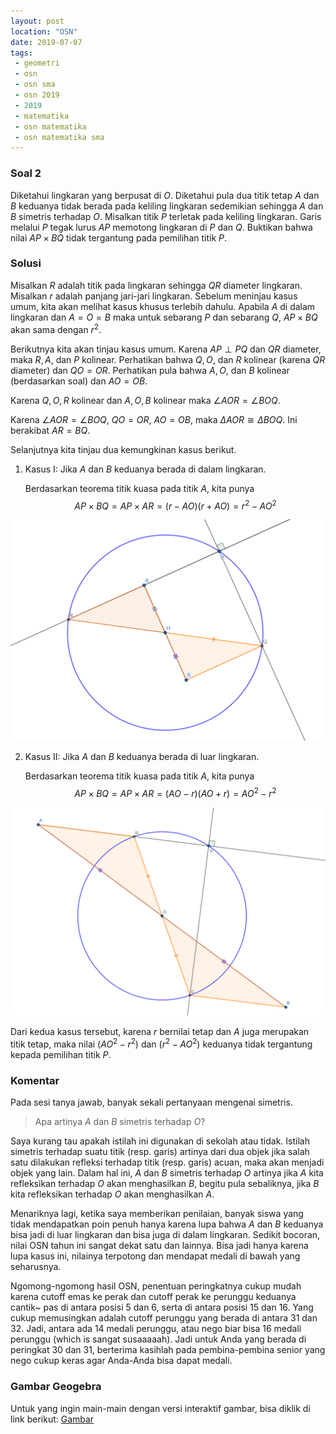 ```yaml
---
layout: post
location: "OSN"
date: 2019-07-07
tags:
 - geometri
 - osn
 - osn sma
 - osn 2019
 - 2019
 - matematika
 - osn matematika
 - osn matematika sma
---
```



### Soal 2

Diketahui lingkaran yang berpusat di $O$.
Diketahui pula dua titik tetap $A$ dan $B$ keduanya tidak berada pada
keliling lingkaran sedemikian sehingga $A$ dan $B$ simetris terhadap
$O$. Misalkan titik $P$ terletak pada keliling lingkaran. Garis melalui
$P$ tegak lurus $AP$ memotong lingkaran di $P$ dan $Q$. Buktikan bahwa
nilai $AP\times BQ$ tidak tergantung pada pemilihan titik $P$.


### Solusi
Misalkan $R$ adalah titik pada lingkaran sehingga $QR$
diameter lingkaran. Misalkan $r$ adalah panjang jari-jari lingkaran.
Sebelum meninjau kasus umum, kita akan melihat kasus khusus terlebih
dahulu. Apabila $A$ di dalam lingkaran dan $A=O=B$ maka untuk sebarang
$P$ dan sebarang $Q$, $AP\times BQ$ akan sama dengan $r^2$.

Berikutnya kita akan tinjau kasus umum. Karena $AP\perp PQ$ dan $QR$
diameter, maka $R,A,$ dan $P$ kolinear. Perhatikan bahwa $Q,O,$ dan $R$
kolinear (karena $QR$ diameter) dan $QO=OR$. Perhatikan pula bahwa
$A,O,$ dan $B$ kolinear (berdasarkan soal) dan $AO=OB$.

Karena $Q,O,R$ kolinear dan $A,O,B$ kolinear maka
$\angle AOR=\angle BOQ$.

Karena $\angle AOR=\angle BOQ$, $QO=OR,$ $AO=OB$, maka $\Delta AOR\cong
\Delta BOQ$. Ini berakibat $AR=BQ$.

Selanjutnya kita tinjau dua kemungkinan kasus berikut.

1.  Kasus I: Jika $A$ dan $B$ keduanya berada di dalam lingkaran.

    Berdasarkan teorema titik kuasa pada titik $A$, kita punya
    $$\label{dalam}
    AP\times BQ=AP\times AR=\left( r-AO\right) \left( r+AO\right) =r^{2}-AO^{2}$$

![A dan B di dalam lingkaran](/images/post/2019/osn2019p2-2.png)

2.  Kasus II: Jika $A$ dan $B$ keduanya berada di luar lingkaran.

    Berdasarkan teorema titik kuasa pada titik $A$, kita punya
    $$\label{luar}
    AP\times BQ=AP\times AR=\left( AO-r\right) \left( AO+r\right) =AO^{2}-r^{2}$$

![A dan B di luar lingkaran](/images/post/2019/osn2019p2-1.png)


Dari kedua kasus tersebut, karena $r$ bernilai tetap dan $A$ juga
merupakan titik tetap, maka nilai $\left( AO^{2}-r^{2}\right)$ dan
$\left(r^{2}-AO^{2}\right)$ keduanya tidak tergantung kepada pemilihan
titik $P$.

### Komentar

Pada sesi tanya jawab, banyak sekali pertanyaan mengenai simetris. 

> Apa artinya $A$ dan $B$ simetris terhadap $O$?

Saya kurang tau apakah istilah ini digunakan di sekolah atau tidak.
Istilah simetris terhadap suatu titik (resp. garis) artinya dari dua objek jika salah satu dilakukan refleksi terhadap titik (resp. garis) acuan, maka akan menjadi objek yang lain. Dalam hal ini, $A$ dan $B$ simetris terhadap $O$ artinya jika  $A$ kita refleksikan terhadap $O$ akan menghasilkan $B$, begitu pula sebaliknya, jika $B$ kita refleksikan terhadap $O$ akan menghasilkan $A$.

Menariknya lagi, ketika saya memberikan penilaian, banyak siswa yang tidak mendapatkan poin penuh hanya karena lupa bahwa $A$ dan $B$ keduanya bisa jadi di luar lingkaran dan bisa juga di dalam lingkaran. Sedikit bocoran, nilai OSN tahun ini sangat dekat satu dan lainnya. Bisa jadi hanya karena lupa kasus ini, nilainya terpotong dan mendapat medali di bawah yang seharusnya. 

Ngomong-ngomong hasil OSN, penentuan peringkatnya cukup mudah karena cutoff emas ke perak dan cutoff perak ke perunggu keduanya cantik~ pas di antara posisi 5 dan 6, serta di antara posisi 15 dan 16. Yang cukup memusingkan adalah cutoff perunggu yang berada di antara 31 dan 32. Jadi, antara ada 14 medali perunggu, atau nego biar bisa 16 medali perunggu (which is sangat susaaaaah). Jadi untuk Anda yang berada di peringkat 30 dan 31, berterima kasihlah pada pembina-pembina senior yang nego cukup keras agar Anda-Anda bisa dapat medali. 

### Gambar Geogebra

Untuk yang ingin main-main dengan versi interaktif gambar, bisa diklik di link berikut:
[Gambar](/files/OSN2019Problem2.html)